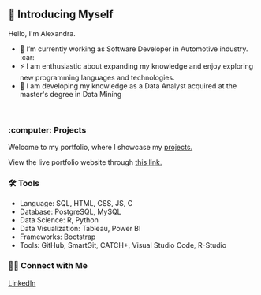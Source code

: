 ## :raising_hand: Introducing Myself
<p>Hello, I'm Alexandra.</p>
<ul>
  <li>🔭 I’m currently working as Software Developer in Automotive industry. :car:</li>
  <li>⚡ I am enthusiastic about expanding my knowledge and enjoy exploring new programming languages and technologies.</li>
  <li>🌱 I am developing my knowledge as a Data Analyst acquired at the master's degree in Data Mining </li>
</ul>
<br/>
<h3>:computer: Projects</h3>
<p>Welcome to my portfolio, where I showcase my <a href="https://github.com/alexandradanca/Portfolio">projects.</a></p>
<p>View the live portfolio website through <a href="https://alexandradanca.github.io/PortfolioWebPage/index.html">this link.</a></p>
<h3>🛠️ Tools</h3>
<ul>
  <li>Language: SQL, HTML, CSS, JS, C</li>
  <li>Database: PostgreSQL, MySQL</li>
  <li>Data Science: R, Python </li>
  <li>Data Visualization: Tableau, Power BI</li>
  <li>Frameworks: Bootstrap</li>
  <li>Tools: GitHub, SmartGit, CATCH+, Visual Studio Code, R-Studio</li>
</ul>
<h3>👋🏻 Connect with Me</h3>
<a href="https://www.linkedin.com/in/alexandra-simona-danca-36a743207/">LinkedIn</a>
